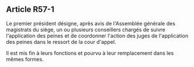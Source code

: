 Article R57-1
----
Le premier président désigne, après avis de l'Assemblée générale des magistrats
du siège, un ou plusieurs conseillers chargés de suivre l'application des peines
et de coordonner l'action des juges de l'application des peines dans le ressort
de la cour d'appel.

Il est mis fin à leurs fonctions et pourvu à leur remplacement dans les mêmes
formes.
